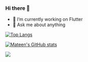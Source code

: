 ### Hi there 👋

- 🔭 I’m currently working on Flutter
- 💬 Ask me about anything

[![Top Langs](https://github-readme-stats.vercel.app/api/top-langs/?username=muhammadmateen027&layout=compact)](https://github.com/muhammadmateen027/github-readme-stats)


[![Mateen's GitHub stats](https://github-readme-stats.vercel.app/api?username=muhammadmateen027&show_icons=true&theme=tokyonight)](https://github.com/muhammadmateen027/github-readme-stats)


<img src="https://cr-ss-service.azurewebsites.net/api/ScreenShot?widget=summary&username=muhammadmateen027&badges=2&show-avatar=false&style=23000;--border-radius:10px&branding=false"/>


<!-- <img
  src="https://cr-ss-service.azurewebsites.net/api/ScreenShot?widget=activity&username=muhammadmateen027&labels=true&tooltip=true"
/> -->


<!--
**muhammadmateen027/muhammadmateen027** is a ✨ _special_ ✨ repository because its `README.md` (this file) appears on your GitHub profile.
Here are some ideas to get you started:

- 🔭 I’m currently working on ...
- 🌱 I’m currently learning ...
- 👯 I’m looking to collaborate on ...
- 🤔 I’m looking for help with ...
- 💬 Ask me about ...
- 📫 How to reach me: ...
- 😄 Pronouns: ...
- ⚡ Fun fact: ...
-->

